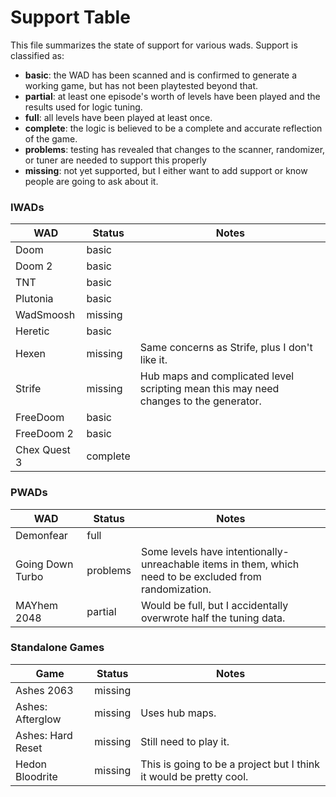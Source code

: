 # Support Table

This file summarizes the state of support for various wads. Support is classified as:

- **basic**: the WAD has been scanned and is confirmed to generate a working game,
  but has not been playtested beyond that.
- **partial**: at least one episode's worth of levels have been played and
  the results used for logic tuning.
- **full**: all levels have been played at least once.
- **complete**: the logic is believed to be a complete and accurate reflection of the game.
- **problems**: testing has revealed that changes to the scanner, randomizer, or tuner are needed to support this properly
- **missing**: not yet supported, but I either want to add support or know people are going to ask about it.

### IWADs

| WAD | Status | Notes |
| --- | ------ | ----- |
| Doom | basic | |
| Doom 2 | basic | |
| TNT | basic | |
| Plutonia | basic | |
| WadSmoosh | missing | |
| Heretic | basic | |
| Hexen | missing | Same concerns as Strife, plus I don't like it. |
| Strife | missing | Hub maps and complicated level scripting mean this may need changes to the generator. |
| FreeDoom | basic | |
| FreeDoom 2 | basic | |
| Chex Quest 3 | complete | |

### PWADs

| WAD | Status | Notes |
| --- | ------ | ----- |
| Demonfear | full | |
| Going Down Turbo | problems | Some levels have intentionally-unreachable items in them, which need to be excluded from randomization. |
| MAYhem 2048 | partial | Would be full, but I accidentally overwrote half the tuning data. |

### Standalone Games

| Game | Status | Notes |
| ---- | ------ | ----- |
| Ashes 2063 | missing | |
| Ashes: Afterglow | missing | Uses hub maps. |
| Ashes: Hard Reset | missing | Still need to play it. |
| Hedon Bloodrite | missing | This is going to be a project but I think it would be pretty cool. |
